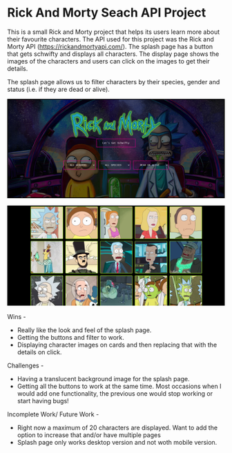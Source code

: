# Rick And Morty Seach API Project

This is a small Rick and Morty project that helps its users learn more about their favourite characters. The API used for this project was the Rick and Morty API (https://rickandmortyapi.com/). The splash page has a button that gets schwifty and displays all characters. The display page shows the images of the characters and users can click on the images to get their details. 

The splash page allows us to filter characters by their species, gender and status (i.e. if they are dead or alive).

![Splash page](./project-1-master/readme-images/splash_page_ss.png)

![Display page](./project-1-master/readme-images/display_page_ss.png)

Wins - 
- Really like the look and feel of the splash page. 
- Getting the buttons and filter to work.
- Displaying character images on cards and then replacing that with the details on click.

Challenges - 
- Having a translucent background image for the splash page. 
- Getting all the buttons to work at the same time. Most occasions when I would add one functionality, the previous one would stop working or start having bugs!

Incomplete Work/ Future Work -
- Right now a maximum of 20 characters are displayed. Want to add the option to increase that and/or have multiple pages
- Splash page only works desktop version and not woth mobile version. 
